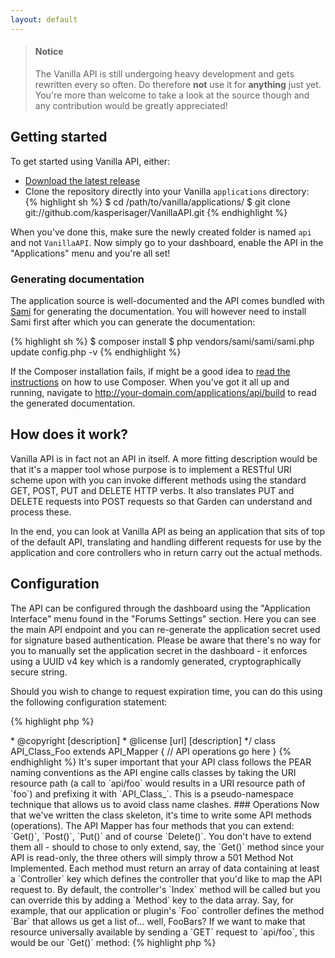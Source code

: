 ```yaml
---
layout: default
---
```


> #### Notice
> The Vanilla API is still undergoing heavy development and gets rewritten every so often. Do therefore __not__ use it for __anything__ just yet. You're more than welcome to take a look at the source though and any contribution would be greatly appreciated!

## Getting started

To get started using Vanilla API, either:
- [Download the latest release](https://github.com/kasperisager/VanillaAPI/archive/master.zip)
- Clone the repository directly into your Vanilla `applications` directory:  
{% highlight sh %}
$ cd /path/to/vanilla/applications/
$ git clone git://github.com/kasperisager/VanillaAPI.git
{% endhighlight %}

When you've done this, make sure the newly created folder is named `api` and not `VanillaAPI`. Now simply go to your dashboard, enable the API in the "Applications" menu and you're all set!

### Generating documentation

The application source is well-documented and the API comes bundled with [Sami](https://github.com/fabpot/Sami) for generating the documentation. You will however need to install Sami first after which you can generate the documentation:

{% highlight sh %}
$ composer install
$ php vendors/sami/sami/sami.php update config.php -v
{% endhighlight %}

If the Composer installation fails, if might be a good idea to [read the instructions](http://getcomposer.org/doc/00-intro.md#installation-nix) on how to use Composer. When you've got it all up and running, navigate to http://your-domain.com/applications/api/build to read the generated documentation.

## How does it work?

Vanilla API is in fact not an API in itself. A more fitting description would be that it's a mapper tool whose purpose is to implement a RESTful URI scheme upon with you can invoke different methods using the standard GET, POST, PUT and DELETE HTTP verbs. It also translates PUT and DELETE requests into POST requests so that Garden can understand and process these.

In the end, you can look at Vanilla API as being an application that sits of top of the default API, translating and handling different requests for use by the application and core controllers who in return carry out the actual methods.

## Configuration

The API can be configured through the dashboard using the "Application Interface" menu found in the "Forums Settings" section. Here you can see the main API endpoint and you can re-generate the application secret used for signature based authentication. Please be aware that there's no way for you to manually set the application secret in the dashboard - it enforces using a UUID v4 key which is a randomly generated, cryptographically secure string.

Should you wish to change to request expiration time, you can do this using the following configuration statement:

{% highlight php %}
<?php $Configuration['API']['Expiration'] = 5 * 60; // Defaults to 5 minutes
{% endhighlight %}

## Authentication

Vanilla API supports two different authentication methods: A semi-stateless session based method as well as a stateless signature based method. The two are completely compatible so you are free to chose between one or other or use them both for different aspects of the same application. Both methods are also highly secure so you won't necessarily need to perform them over HTTPS although it _is_ highly recommended doing so.

### Session based

There's nothing too fancy about the session based authentication method from an API point of view: This method is in fact just the default Vanilla authentication. It is semi-stateless in the sense that when authenticating with the server, each client gets assigned a cookie which initiates a session. If a client accesses the API with a valid session, he or she can freely interface with Vanilla using the API, only restricted by their permissions.

Should you wish to use the session based authentication method, you'll need to use one of the many SSO solutions available for Vanilla to authenticate users from within your application. I have a custom SSO API class planned but it's not going to be ready anytime soon.

### Signature based

The signature based authentication method is similar to that used by [Amazon Web Services](http://aws.amazon.com/articles/1928#HTTP). To make an API call, you'll need 3 things: A public key, a private key and a signature (also referred to as _token_). The public key can be either the username or the email of the user making the request whilst the private key is an application secret generated for you upon enabling Vanilla API. The signature is an HMAC-SHA256 hash created by combining the public and the private key with any queries you want to pass along with your request and then signing it all with a Unix timestamp (UTC).

The request is then sent along to the server and the signature recreated using the information sent with the request. The server then compares its generated signature with the one from the request - if these match, then the client is considered legitimate and an authenticated session is started for the duration of the request.

#### Implementations

So far, the only implementation of the token generator is written in PHP - porting it to other languages should be pretty straight forward as the token generation is pretty simple, yet highly efficient. Let's take it by example...

Say we wanted to send the following request from our application to Vanilla:

{% highlight sh %}
METHOD /api/endpoint/:id?query=value
{% endhighlight %}

This is of course just an abstraction of an actual HTTP request. Still, according to what we read earlier we'll need to also include a public key and a timestamp:

{% highlight sh %}
METHOD /api/endpoint/:id?query=value&username=johndoe&email=example@mail.com&timestamp= [timestamp]
{% endhighlight %}

It's not required that you include both a username _and_ an email, but let's do it anyway. The request above would correspond to the following data array:

{% highlight php %}
<?php
$Request = array();
$Request['query'] = 'value';
$Request['username'] = 'johndoe';
$Request['email'] = 'example@mail.com';
$Request['timestamp'] = [timestamp];
{% endhighlight %}

Next up, the actual magic: An HMAC token. First off, we'll need to take our request apart as we'll need to do a little sorting of the request parameters so we're sure the token is generated the same way on both client and server. More specifically, we'll need to sort the parameters alphabetically after which we remove all the keys (we're only interested in the values) and delimit the values with a dash:

{% highlight php %}
<?php
// Sort the request data alphabetically
ksort($Request, SORT_STRING);

// Delimit the data values with a dash
implode('-', $Request)
{% endhighlight %}

Lastly, we can use the request data to generate an HMAC token using our application secret:

{% highlight php %}
<?php
$Token = hash_hmac('sha256', strtolower($Request), $Secret);
{% endhighlight %}

It's important that we lowercase the request data as to ensure consistent hash generation. We can now add the token to our request and send it off to the server:

{% highlight sh %}
METHOD /api/endpoint/:id?query=value&username=johndoe&email=example@mail.com&timestamp= [timestamp]&token=[generated hash]
{% endhighlight %}

#### Security precautions

It is highly recommended to include the HTTP method as well the request URI in your query, and thus in the hash generation as well, as this can help prevent man-in-the-middle attacks where an attacker could potentially modify the endpoint you are operating on as well as the HTTP method.

## Extending

Vanilla API allows you to easily integrate your own plugins and applications with the API Mapper - it's as simple as creating a new API class and putting it anywhere in your application or plugin where the Garden autoloader can find it. You can also write your own autoloader which is what I've done for loading the core API classes - this merely because I'm pretty nit-picky when it comes to my folder structure.

### Classes

As an exmaple, say we wanted to integrate our application or plugin's custom API (let's name it _Foo_) with the Vanilla API Mapper so that we can access our API in a RESTful manner. What we'd do is create a file named `class.api_class_foo.php` and put it in, say, our application or plugin's `library` directory. Just to get things going, let's go ahead and write the class skeleton:

{% highlight php %}
<?php if (!defined('APPLICATION')) exit();

/**
 * Foo API
 *
 * Description of Foo API
 *
 * @package    [name]
 * @since      [version]
 * @author     [author] <[email]>
 * @copyright  [description]
 * @license    [url] [description]
 */
class API_Class_Foo extends API_Mapper
{
   // API operations go here
}
{% endhighlight %}

It's super important that your API class follows the PEAR naming conventions as the API engine calls classes by taking the URI resource path (a call to `api/foo` would results in a URI resource path of `foo`) and prefixing it with `API_Class_`. This is a pseudo-namespace technique that allows us to avoid class name clashes.

### Operations

Now that we've written the class skeleton, it's time to write some API methods (operations). The API Mapper has four methods that you can extend: `Get()`, `Post()`, `Put()` and of course `Delete()`. You don't have to extend them all - should to chose to only extend, say, the `Get()` method since your API is read-only, the three others will simply throw a 501 Method Not Implemented.

Each method must return an array of data containing at least a `Controller` key which defines the controller that you'd like to map the API request to. By default, the controller's `Index` method will be called but you can override this by adding a `Method` key to the data array. Say, for example, that our application or plugin's `Foo` controller defines the method `Bar` that allows us get a list of... well, FooBars? If we want to make that resource universally available by sending a `GET` request to `api/foo`, this would be our `Get()` method:

{% highlight php %}
<?php
// Each API method takes a $Path array containing
// some the full URI of the request
public function Get($Path)
{
   // Set up the array that we wish to return
   $Return = array();

   // Set the 'Controller' key
   $Return['Controller']   = 'Foo';
   
   // Set the 'Method' key
   $Return['Method']       = 'Bar';

   // Return our $Return array
   return $Return;
}
{% endhighlight %}

Et voilá! Requesting `api/foo` will now give us a JSON or XML document (depending on our HTTP_ACCEPT header) containing our FooBars. What if we wanted to get a specific FooBar when requesting `api/foo/:id`? For this purpose, we can use the `$Path` variable since it contains the full URI with `api` being the index (0), `foo` being the first value (1) and `:id` being the second value (2). Let's start out by reworking our `Get()` method so it knows what function to call when a client requests a specific FooBar:

{% highlight php %}
<?php
public function Get($Path)
{
   // If an ID is defined, store it
   if (isset($Path[2])) $ID = $Path[2];
   
   if (isset($ID))
      return self::GetById($ID);
   else
      return self::GetAll();
}
{% endhighlight %}

Now on to writing the `GetAll()` function which was the one we initially wrote:

{% highlight php %}
<?php
public static function GetAll()
{
   $Return = array();
   $Return['Controller']   = 'Foo';
   $Return['Method']       = 'Bar';

   return $Return;
}
{% endhighlight %}

Finally, we can write the `GetById()` function:

{% highlight php %}
<?php
public static function GetById($ID)
{
   // Same old, same old
   $Return = array();
   $Return['Controller']   = 'Foo';
   $Return['Method']       = 'Bar';
   
   // Add the ID as a method argument
   $Return['Arguments']    = array($ID);

   return $Return;
}
{% endhighlight %}

And that's it! Requesting `api/foo/:id` will now get us a specific FooBar given that you've implemented getting resources by ID in your `Bar` function in your `Foo` controller.

As for the rest of the API operations, it's pretty much the same as the basic `Get()` method. There's one slight difference: The rest of the functions allow you to define custom Form Data arguments to be passed along to a given controller method. To do this, simply add the custom data to the `Arguments` key:

{% highlight php %}
<?php $Return['Arguments']['Custom Key'] = 'Custom Value';
{% endhighlight %}

## Issue tracking

If you come across any bugs or if you have a feature request, please [file an issue](https://github.com/kasperisager/VanillaAPI/issues) using the Github Issue tracker. Vanilla API won't be supported through http://vanillaforums.org so please stick to using Github for inquires about bugs and feature requests. Thanks!
